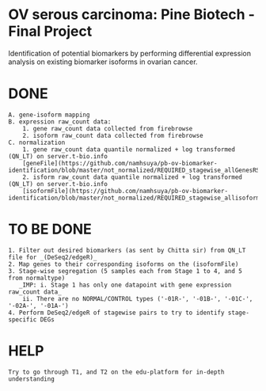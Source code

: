 # OV serous carcinoma: Pine Biotech - Final Project
Identification of potential biomarkers by performing differential expression analysis on existing biomarker isoforms in ovarian cancer.

# DONE
	A. gene-isoform mapping
	B. expression raw_count data:
		1. gene raw_count data collected from firebrowse
		2. isoform raw_count data collected from firebrowse
	C. normalization
		1. gene raw_count data quantile normalized + log transformed (QN_LT) on server.t-bio.info 
		[geneFile](https://github.com/namhsuya/pb-ov-biomarker-identification/blob/master/not_normalized/REQUIRED_stagewise_allGenesRSEM_extracted.txt)
		2. isform raw_count data quantile normalized + log transformed (QN_LT) on server.t-bio.info 
		[isoformFile](https://github.com/namhsuya/pb-ov-biomarker-identification/blob/master/not_normalized/REQUIRED_stagewise_allisoformsRSEM_extracted.txt)

# TO BE DONE
	1. Filter out desired biomarkers (as sent by Chitta sir) from QN_LT file for _(DeSeq2/edgeR)_
	2. Map genes to their corresponding isoforms on the (isoformFile)
	3. Stage-wise segregation (5 samples each from Stage 1 to 4, and 5 from normaltype)
	   _IMP: i. Stage 1 has only one datapoint with gene expression raw_count data_
	   	ii. There are no NORMAL/CONTROL types ('-01R-', '-01B-', '-01C-', '-02A-', '-01A-')
	4. Perform DeSeq2/edgeR of stagewise pairs to try to identify stage-specific DEGs
	
# HELP
	Try to go through T1, and T2 on the edu-platform for in-depth understanding
